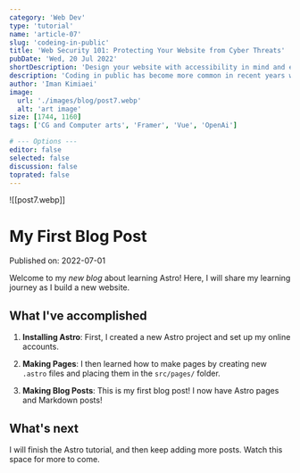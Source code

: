 ```yaml
---
category: 'Web Dev'
type: 'tutorial'
name: 'article-07'
slug: 'codeing-in-public'
title: 'Web Security 101: Protecting Your Website from Cyber Threats'
pubDate: 'Wed, 20 Jul 2022'
shortDescription: 'Design your website with accessibility in mind and ensure that all users can access your content and features with ease.'
description: 'Coding in public has become more common in recent years with the rise of social coding platforms like GitHub and the increasing popularity of open source software development. However, coding in public can present a unique set of challenges for developers who are used to working in private settings. In this article, we will explore the top 10 new challenges that developers may face when coding in public, such as managing feedback from the community, dealing with public scrutiny and criticism, maintaining professionalism and integrity, and balancing productivity with engagement in public forums. This article aims to provide helpful tips and strategies for developers who want to code in public effectively while still maintaining their sanity and productivity.'
author: 'Iman Kimiaei'
image:
  url: './images/blog/post7.webp'
  alt: 'art image'
size: [1744, 1160]
tags: ['CG and Computer arts', 'Framer', 'Vue', 'OpenAi']

# --- Options ---
editor: false
selected: false
discussion: false
toprated: false
---
```


![[post7.webp]]

# My First Blog Post

Published on: 2022-07-01

Welcome to my _new blog_ about learning Astro! Here, I will share my learning journey as I build a new website.

## What I've accomplished

1. **Installing Astro**: First, I created a new Astro project and set up my online accounts.

2. **Making Pages**: I then learned how to make pages by creating new `.astro` files and placing them in the `src/pages/` folder.

3. **Making Blog Posts**: This is my first blog post! I now have Astro pages and Markdown posts!

## What's next

I will finish the Astro tutorial, and then keep adding more posts. Watch this space for more to come.
